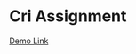 # Cri Assignment

[Demo Link](https://drive.google.com/file/d/1TPYti11S_tJ3E0T4llbbyApPUobjpXft/view?usp=sharing)
